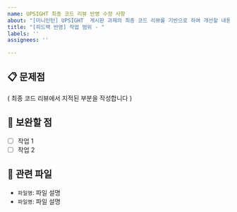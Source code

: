 ```yaml
---
name: UPSIGHT 최종 코드 리뷰 반영 수정 사항
about: "[미니인턴] UPSIGHT  게시판 과제의 최종 코드 리뷰를 기반으로 하여 개선할 내용을 정리합니다."
title: "[피드백 반영] 작업 범위 - "
labels: ''
assignees: ''

---
```


## 📋 문제점

( 최종 코드 리뷰에서 지적된 부분을 작성합니다 )
 
## 📄 보완할 점

- [ ] 작업 1
- [ ] 작업 2

## 📂 관련 파일

- `파일명`: 파일 설명
- `파일명`: 파일 설명
